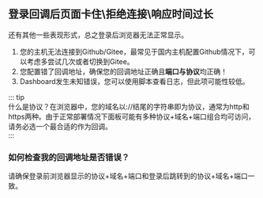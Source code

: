 ## 登录回调后页面卡住\拒绝连接\响应时间过长
还有其他一些表现形式，总之登录后浏览器无法正常显示。  
1. 您的主机无法连接到Github/Gitee，最常见于国内主机配置Github情况下，可以考虑多尝试几次或者切换到Gitee。
2. 您配置错了回调地址，确保您的回调地址正确且**端口与协议**均正确！
3. Dashboard发生未知错误，您可以使用脚本查看日志，但此项可能性较低。

::: tip  
什么是协议？在浏览器中，您的域名以://结尾的字符串即为协议，通常为http和https两种。由于正常部署情况下面板可能有多种协议+域名+端口组合均可访问，请务必选一个最合适的作为回调。  
:::  

### 如何检查我的回调地址是否错误？  
请确保登录前浏览器显示的协议+域名+端口和登录后跳转到的协议+域名+端口一致。